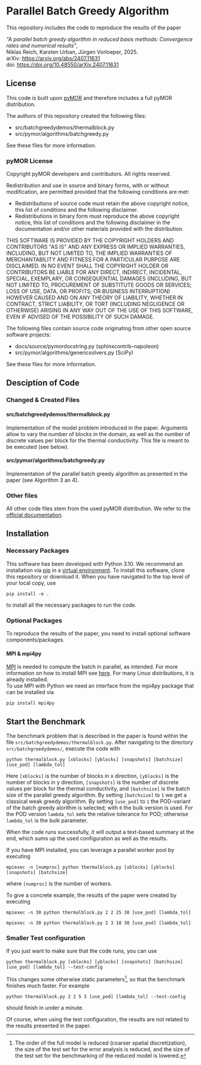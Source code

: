 # Parallel Batch Greedy Algorithm

This repository includes the code to reproduce the results of the paper

*"A parallel batch greedy algorithm in reduced basis methods: Convergence rates and numerical results"*,  
Niklas Reich, Karsten Urban, Jürgen Vorloeper, 2025.  
arXiv: https://arxiv.org/abs/2407.11631  
doi: https://doi.org/10.48550/arXiv.2407.11631

## License

This code is built upon [pyMOR](https://pymor.org/) and therefore includes a full pyMOR distribution.

The authors of this repository created the following files:

* src/batchgreedydemos/thermalblock.py
* src/pymor/algorithms/batchgreedy.py

See these files for more information.

### pyMOR License

Copyright pyMOR developers and contributors. All rights reserved.

Redistribution and use in source and binary forms, with or without modification, are permitted provided that the following conditions are met:

* Redistributions of source code must retain the above copyright notice, this list of conditions and the following
  disclaimer.
* Redistributions in binary form must reproduce the above copyright notice, this list of conditions and the following
  disclaimer in the documentation and/or other materials provided with the distribution.

THIS SOFTWARE IS PROVIDED BY THE COPYRIGHT HOLDERS AND CONTRIBUTORS "AS IS" AND ANY EXPRESS OR IMPLIED WARRANTIES,
INCLUDING, BUT NOT LIMITED TO, THE IMPLIED WARRANTIES OF MERCHANTABILITY AND FITNESS FOR A PARTICULAR PURPOSE ARE
DISCLAIMED. IN NO EVENT SHALL THE COPYRIGHT HOLDER OR CONTRIBUTORS BE LIABLE FOR ANY DIRECT, INDIRECT, INCIDENTAL,
SPECIAL, EXEMPLARY, OR CONSEQUENTIAL DAMAGES (INCLUDING, BUT NOT LIMITED TO, PROCUREMENT OF SUBSTITUTE GOODS OR
SERVICES; LOSS OF USE, DATA, OR PROFITS; OR BUSINESS INTERRUPTION) HOWEVER CAUSED AND ON ANY THEORY OF LIABILITY,
WHETHER IN CONTRACT, STRICT LIABILITY, OR TORT (INCLUDING NEGLIGENCE OR OTHERWISE) ARISING IN ANY WAY OUT OF THE USE OF
THIS SOFTWARE, EVEN IF ADVISED OF THE POSSIBILITY OF SUCH DAMAGE.

The following files contain source code originating from other open source software projects:

* docs/source/pymordocstring.py  (sphinxcontrib-napoleon)
* src/pymor/algorithms/genericsolvers.py (SciPy)

See these files for more information.

## Desciption of Code

### Changed & Created Files
#### src/batchgreedydemos/thermalblock.py
Implementation of the model problem introduced in the paper. Arguments allow to vary the number of blocks in the domain, as well as the number of discrete values per block for the thermal conductivity. This file is meant to be executed (see below).
#### src/pymor/algorithms/batchgreedy.py
Implementation of the parallel batch greedy algorithm as presented in the paper (see Algorithm 3 an 4).

### Other files
All other code files stem from the used pyMOR distribution. We refer to the [official documentation](https://docs.pymor.org/2024-1-0/index.html).

## Installation
### Necessary Packages

This software has been developed with Python 3.10.
We recommend an installation via [pip](https://pip.pypa.io/en/stable/) in a [virtual environment](https://virtualenv.pypa.io/en/latest/).
To install this software, clone this repository or download it. When you have navigated to the top level of your local copy, use

    pip install -e .

to install all the necessary packages to run the code.  

### Optional Packages
To reproduce the results of the paper, you need to install optional software components/packages.

#### MPI & mpi4py
[MPI](https://www.mpi-forum.org/) is needed to compute the batch in parallel, as intended. For more information on how to install MPI see [here](https://docs.open-mpi.org/en/v5.0.x/installing-open-mpi/quickstart.html). For many Linux distributions, it is already installed.  
To use MPI with Python we need an interface from the mpi4py package that can be installed via

    pip install mpi4py

## Start the Benchmark

The benchmark problem that is described in the paper is found within the file `src/batchgreedydemos/thermalblock.py`. After navigating to the directory `src/batchgreedydemos/`, execute the code with

    python thermalblock.py [xblocks] [yblocks] [snapshots] [batchsize] [use_pod] [lambda_tol]

Here `[xblocks]` is the number of blocks in x direction, `[yblocks]` is the number of blocks in y direction, `[snapshots]` is the number of discrete values per block for the thermal conductivity, and `[batchsize]` is the batch size of the parallel greedy algorithm. By setting `[batchsize]` to `1` we get a classical weak greedy algorithm. By setting `[use_pod]` to `1` the POD-variant of the batch greedy alorithm is selected; with `0` the bulk version is used. For the POD version `lambda_tol` sets the relative tolerance for POD; otherwise `lambda_tol` is the bulk parameter.

When the code runs successfully, it will output a text-based summary at the end, which sums up the used configuration as well as the results.

If you have MPI installed, you can leverage a parallel worker pool by executing

    mpiexec -n [numproc] python thermalblock.py [xblocks] [yblocks] [snapshots] [batchsize]

where `[numproc]` is the number of workers.

To give a concrete example, the results of the paper were created by executing

    mpiexec -n 30 python thermalblock.py 2 2 25 30 [use_pod] [lambda_tol]
<!-- tsk -->
    mpiexec -n 30 python thermalblock.py 2 3 10 30 [use_pod] [lambda_tol]
    

### Smaller Test configuration

If you just want to make sure that the code runs, you can use

    python thermalblock.py [xblocks] [yblocks] [snapshots] [batchsize] [use_pod] [lambda_tol] --test-config

This changes some otherwise static parameters[^1], so that the benchmark finishes much faster.
For example

    python thermalblock.py 2 2 5 3 [use_pod] [lambda_tol] --test-config

should finish in under a minute.

Of course, when using the test configuration, the results are not related to the results 
presented in the paper.

[^1]: The order of the full model is reduced (coarser spatial discretization), the size of the test set for the error analysis is reduced, and the size of the test set for the benchmarking of the reduced model is lowered.
